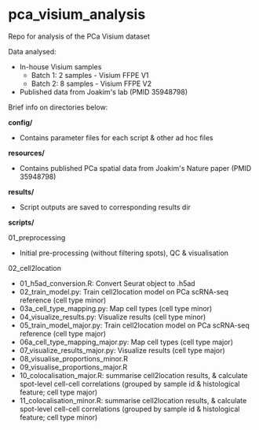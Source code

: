 # pca_visium_analysis  
Repo for analysis of the PCa Visium dataset  

Data analysed:  
- In-house Visium samples  
  - Batch 1: 2 samples - Visium FFPE V1  
  - Batch 2: 8 samples - Visium FFPE V2  
- Published data from Joakim's lab (PMID 35948798)    


Brief info on directories below:  

**config/**  
- Contains parameter files for each script & other ad hoc files  

**resources/**  
- Contains published PCa spatial data from Joakim's Nature paper (PMID 35948798)  

**results/**  
- Script outputs are saved to corresponding results dir  


**scripts/**  

01_preprocessing  
- Initial pre-processing (without filtering spots), QC & visualisation
  
02_cell2location
- 01_h5ad_conversion.R: Convert Seurat object to .h5ad  
- 02_train_model.py: Train cell2location model on PCa scRNA-seq reference (cell type minor)  
- 03a_cell_type_mapping.py: Map cell types (cell type minor)  
- 04_visualize_results.py: Visualize results (cell type minor)  
- 05_train_model_major.py: Train cell2location model on PCa scRNA-seq reference (cell type major)  
- 06a_cell_type_mapping_major.py: Map cell types (cell type major)  
- 07_visualize_results_major.py: Visualize results (cell type major)
- 08_visualise_proportions_minor.R
- 09_visualise_proportions_major.R
- 10_colocalisation_major.R: summarise cell2location results, & calculate spot-level cell-cell correlations (grouped by sample id & histological feature; cell type major)  
- 11_colocalisation_minor.R: summarise cell2location results, & calculate spot-level cell-cell correlations (grouped by sample id & histological feature; cell type minor)  
